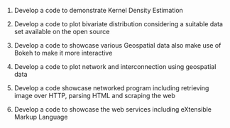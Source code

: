 1. Develop a code to demonstrate Kernel Density Estimation
   
2.  Develop a code to plot bivariate distribution considering a suitable
data set available on the open source

3. Develop a code to showcase various Geospatial data also make use
of Bokeh to make it more interactive

4. Develop a code to plot network and interconnection using geospatial
data

5. Develop a code showcase networked program including retrieving
image over HTTP, parsing HTML and scraping the web

6. Develop a code to showcase the web services including eXtensible
Markup Language
